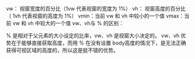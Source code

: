vw： 视窗宽度的百分比（1vw 代表视窗的宽度为 1%）
vh： 视窗高度的百分比（ 1vh 代表视窗的高度为 1%）
vmin：当前 vw 和 vh 中较小的一个值
vmax：当前 vw 和 vh 中较大的一个值
vw、vh与 % 的区别：

% 是相对于父元素的大小设定的比率，vw、vh 是视窗大小决定的。
vw、vh 优势在于能够直接获取高度，而用 % 在没有设置 body高度的情况下，是无法正确获得可视区域的高度的，所以这是挺不错的优势。
